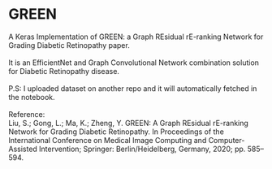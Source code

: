# GREEN
A Keras Implementation of GREEN: a Graph REsidual rE-ranking Network for Grading Diabetic Retinopathy paper. </br>
</br>
It is an EfficientNet and Graph Convolutional Network combination solution for Diabetic Retinopathy disease.
</br>
</br>
P.S: I uploaded dataset on another repo and it will automatically fetched in the notebook.
</br>
</br>
Reference:</br>
Liu, S.; Gong, L.; Ma, K.; Zheng, Y. GREEN: A Graph REsidual rE-ranking Network for Grading Diabetic Retinopathy. In Proceedings of the International Conference on Medical Image Computing and Computer-Assisted Intervention; Springer: Berlin/Heidelberg,
Germany, 2020; pp. 585–594.</br>

